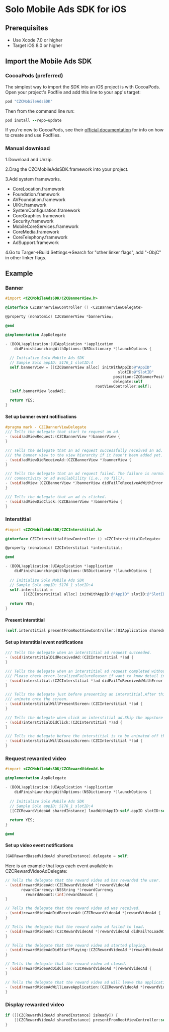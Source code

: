 # Solo Mobile Ads SDK for iOS
## Prerequisites
   * Use Xcode 7.0 or higher
   * Target iOS 8.0 or higher

## Import the Mobile Ads SDK
### CocoaPods (preferred)
The simplest way to import the SDK into an iOS project is with CocoaPods. Open your project's Podfile and add this line to your app's target:
```ruby
pod "CZCMobileAdsSDK" 
```
Then from the command line run:
```ruby
pod install --repo-update
```
If you're new to CocoaPods, see their [official documentation](https://guides.cocoapods.org/using/using-cocoapods.html) for info on how to create and use Podfiles.

### Manual download
1.Download and Unzip.

2.Drag the CZCMobileAdsSDK.framework into your project.

3.Add system frameworks.
  * CoreLocation.framework
  * Foundation.framework
  * AVFoundation.framework
  * UIKit.framework
  * SystemConfiguration.framework
  * CoreGraphics.framework
  * Security.framework
  * MobileCoreServices.framework
  * CoreMedia.framework
  * CoreTelephony.framework
  * AdSupport.framework
  
4.Go to Targer->Build Settings->Search for "other linker flags", add "-ObjC" in other linker flags.
## Example
### Banner
```Objective-C
#import <CZCMobileAdsSDK/CZCBannerView.h>

@interface CZCBannerViewController () <CZCBannerViewDelegate>

@property (nonatomic) CZCBannerView *bannerView;

@end

@implementation AppDelegate

- (BOOL)application:(UIApplication *)application
    didFinishLaunchingWithOptions:(NSDictionary *)launchOptions {
    
  // Initialize Solo Mobile Ads SDK
  // Sample Solo appID: 5176_1 slotID:4
  self.bannerView = [[CZCBannerView alloc] initWithAppID:@"AppID"
                                                  slotID:@"SlotID"
                                                position:CZCBannerPositionBottom
                                                delegate:self
                                        rootViewController:self];
  [self.bannerView loadAd];
  
  return YES;
}

```

#### Set up banner event notifications
```Objective-C
#pragma mark - CZCBannerViewDelegate
/// Tells the delegate that start to request an ad.
- (void)adViewRequest:(CZCBannerView *)bannerView {
}

/// Tells the delegate that an ad request successfully received an ad. The delegate may want to add
/// the banner view to the view hierarchy if it hasn't been added yet.
- (void)adViewDidReceiveAd:(CZCBannerView *)bannerView {
}

/// Tells the delegate that an ad request failed. The failure is normally due to network
/// connectivity or ad availablility (i.e., no fill).
- (void)adView:(CZCBannerView *)bannerView didFailToReceiveAdWithError:(NSError *)error {
}

/// Tells the delegate that an ad is clicked.
- (void)adViewDidClick:(CZCBannerView *)bannerView {
}
```

### Interstitial
```Objective-C
#import <CZCMobileAdsSDK/CZCInterstitial.h>

@interface CZCInterstitialViewController () <CZCInterstitialDelegate>

@property (nonatomic) CZCInterstitial *interstitial;

@end

- (BOOL)application:(UIApplication *)application
    didFinishLaunchingWithOptions:(NSDictionary *)launchOptions {
    
  // Initialize Solo Mobile Ads SDK
  // Sample Solo appID: 5176_1 slotID:4
  self.interstitial =
        [[CZCInterstitial alloc] initWithAppID:@"AppID" slotID:@"SlotID" delegate:self];
  
  return YES;
}

```

#### Present interstitial
```Objective-C
[self.interstitial presentFromRootViewController:[UIApplication sharedApplication].keyWindow.rootViewController];
```

#### Set up interstitial event notifications
```Objective-C
/// Tells the delegate when an interstitial ad request succeeded.
- (void)interstitialDidReceivedAd:(CZCInterstitial *)ad {
}

/// Tells the delegate when an interstitial ad request completed without an interstitial to show.
/// Please check error.localizedFailureReason if want to know detail info.
- (void)interstitial:(CZCInterstitial *)ad didFailToReceiveAdWithError:(NSError *)error {
}

/// Tells the delegate just before presenting an interstitial.After this method finishes the interstitial will
/// animate onto the screen.
- (void)interstitialWillPresentScreen:(CZCInterstitial *)ad {
}

/// Tells the delegate when click an interstitial ad.Skip the appstore after this method finishes.
- (void)interstitialDidClick:(CZCInterstitial *)ad {
}

/// Tells the delegate before the interstitial is to be animated off the screen.
- (void)interstitialWillDismissScreen:(CZCInterstitial *)ad {
}
```

### Request rewarded video
```Objective-C
#import <CZCMobileAdsSDK/CZCRewardVideoAd.h>

@implementation AppDelegate

- (BOOL)application:(UIApplication *)application
    didFinishLaunchingWithOptions:(NSDictionary *)launchOptions {
    
  // Initialize Solo Mobile Ads SDK
  // Sample Solo appID: 5176_1 slotID:4
  [[CZCRewardVideoAd sharedInstance] loadWithAppID:self.appID slotID:self.slotID];
  
  return YES;
}

@end
```
#### Set up video event notifications
```Objective-C
[GADRewardBasedVideoAd sharedInstance].delegate = self;
```
Here is an example that logs each event available in CZCRewardVideoAdDelegate:
```Objective-C
// Tells the delegate that the reward video ad has rewarded the user.
- (void)rewardVideoAd:(CZCRewardVideoAd *)rewardVideoAd
       rewardCurrency:(NSString *)rewardCurrency
         rewardAmount:(int)rewardAmount {
}

// Tells the delegate that the reward video ad was received.
- (void)rewardVideoAdDidReceiveAd:(CZCRewardVideoAd *)rewardVideoAd {
}

// Tells the delegate that the reward video ad failed to load.
- (void)rewardVideoAd:(CZCRewardVideoAd *)rewardVideoAd didFailToLoadWithError:(NSError *)error {
}

// Tells the delegate that the reward video ad started playing.
- (void)rewardVideoAdDidStartPlaying:(CZCRewardVideoAd *)rewardVideoAd {
}

// Tells the delegate that the reward video ad closed.
- (void)rewardVideoAdDidClose:(CZCRewardVideoAd *)rewardVideoAd {
}

// Tells the delegate that the reward video ad will leave tha application.
- (void)rewardVideoAdWillLeaveApplication:(CZCRewardVideoAd *)rewardVideoAd {
}
```
### Display rewarded video
```Objective-C
if ([[CZCRewardVideoAd sharedInstance] isReady]) {
    [[CZCRewardVideoAd sharedInstance] presentFromRootViewController:self];
}
```
